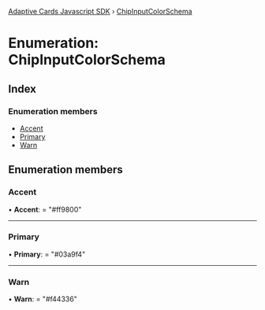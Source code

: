 [Adaptive Cards Javascript SDK](../README.md) › [ChipInputColorSchema](chipinputcolorschema.md)

# Enumeration: ChipInputColorSchema

## Index

### Enumeration members

* [Accent](chipinputcolorschema.md#accent)
* [Primary](chipinputcolorschema.md#primary)
* [Warn](chipinputcolorschema.md#warn)

## Enumeration members

###  Accent

• **Accent**: = "#ff9800"

___

###  Primary

• **Primary**: = "#03a9f4"

___

###  Warn

• **Warn**: = "#f44336"
